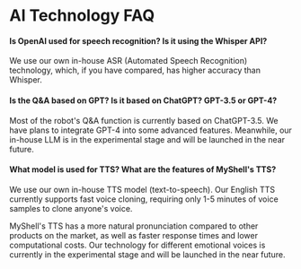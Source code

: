 # AI Technology FAQ

#### Is OpenAI used for speech recognition? Is it using the Whisper API?

We use our own in-house ASR (Automated Speech Recognition) technology, which, if you have compared, has higher accuracy than Whisper.

#### Is the Q&A based on GPT? Is it based on ChatGPT? GPT-3.5 or GPT-4?

Most of the robot's Q&A function is currently based on ChatGPT-3.5. We have plans to integrate GPT-4 into some advanced features. Meanwhile, our in-house LLM is in the experimental stage and will be launched in the near future.

#### What model is used for TTS? What are the features of MyShell's TTS?

We use our own in-house TTS model (text-to-speech). Our English TTS currently supports fast voice cloning, requiring only 1-5 minutes of voice samples to clone anyone's voice.

MyShell's TTS has a more natural pronunciation compared to other products on the market, as well as faster response times and lower computational costs. Our technology for different emotional voices is currently in the experimental stage and will be launched in the near future.